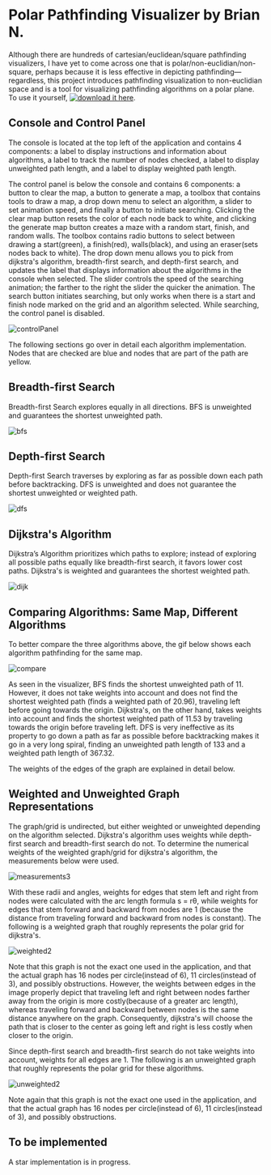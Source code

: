 # Polar Pathfinding Visualizer by Brian N.
Although there are hundreds of cartesian/euclidean/square pathfinding visualizers, I have yet to come across one that is polar/non-euclidian/non-square, perhaps because it is less effective in depicting pathfinding—regardless, this project introduces pathfinding visualization to non-euclidian space and is a tool for visualizing pathfinding algorithms on a polar plane. To use it yourself, [![download it here](distribution/Download.svg)](https://drive.google.com/uc?id=1bZGdVpm-S9uCSdWmFmtXl_zISSy1ARs1&export=download).


## Console and Control Panel ##
The console is located at the top left of the application and contains 4 components: a label to display instructions and information about algorithms, a label to track the number of nodes checked, a label to display unweighted path length, and a label to display weighted path length.

The control panel is below the console and contains 6 components: a button to clear the map, a button to generate a map, a toolbox that contains tools to draw a map, a drop down menu to select an algorithm, a slider to set animation speed, and finally a button to initiate searching. Clicking the clear map button resets the color of each node back to white, and clicking the generate map button creates a maze with a random start, finish, and random walls. The toolbox contains radio buttons to select between drawing a start(green), a finish(red), walls(black), and using an eraser(sets nodes back to white). The drop down menu allows you to pick from dijkstra's algorithm, breadth-first search, and depth-first search, and updates the label that displays information about the algorithms in the console when selected. The slider controls the speed of the searching animation; the farther to the right the slider the quicker the animation. The search button initiates searching, but only works when there is a start and finish node marked on the grid and an algorithm selected. While searching, the control panel is disabled.

![controlPanel](https://user-images.githubusercontent.com/72827220/105566801-2065f980-5cfc-11eb-8cdd-684c5bf163bf.gif)

The following sections go over in detail each algorithm implementation. Nodes that are checked are blue and nodes that are part of the path are yellow.

## Breadth-first Search ##
Breadth-first Search explores equally in all directions. BFS is unweighted and guarantees the shortest unweighted path.

![bfs](https://user-images.githubusercontent.com/72827220/105566845-49868a00-5cfc-11eb-84ea-9af1fc8e2e3c.gif)

## Depth-first Search ##
Depth-first Search traverses by exploring as far as possible down each path before backtracking. DFS is unweighted and does not guarantee the shortest unweighted or weighted path.

![dfs](https://user-images.githubusercontent.com/72827220/105566837-41c6e580-5cfc-11eb-8747-a935d8cf1446.gif)

## Dijkstra's Algorithm ##
Dijkstra’s Algorithm prioritizes which paths to explore; instead of exploring all possible paths equally like breadth-first search, it favors lower cost paths. Dijkstra's is weighted and guarantees the shortest weighted path.

![dijk](https://user-images.githubusercontent.com/72827220/105566817-2d82e880-5cfc-11eb-8a81-a9a1ceb81f0f.gif)

## Comparing Algorithms: Same Map, Different Algorithms ##
To better compare the three algorithms above, the gif below shows each algorithm pathfinding for the same map.

![compare](https://user-images.githubusercontent.com/72827220/105569844-5793d500-5d13-11eb-9ee6-394efafc2ad3.gif)

As seen in the visualizer, BFS finds the shortest unweighted path of 11. However, it does not take weights into account and does not find the shortest weighted path (finds a weighted path of 20.96), traveling left before going towards the origin. Dijkstra's, on the other hand, takes weights into account and finds the shortest weighted path of 11.53 by traveling towards the origin before traveling left. DFS is very ineffective as its property to go down a path as far as possible before backtracking makes it go in a very long spiral, finding an unweighted path length of 133 and a weighted path length of 367.32.  

The weights of the edges of the graph are explained in detail below.

## Weighted and Unweighted Graph Representations ##
The graph/grid is undirected, but either weighted or unweighted depending on the algorithm selected. Dijkstra's algorithm uses weights while depth-first search and breadth-first search do not. To determine the numerical weights of the weighted graph/grid for dijkstra's algorithm, the measurements below were used.

![measurements3](https://user-images.githubusercontent.com/72827220/105570807-772dfc00-5d19-11eb-92a9-edc06e8a9449.png)

With these radii and angles, weights for edges that stem left and right from nodes were calculated with the arc length formula s = rθ, while weights for edges that stem forward and backward from nodes are 1 (because the distance from traveling forward and backward from nodes is constant). The following is a weighted graph that roughly represents the polar grid for dijkstra's.

![weighted2](https://user-images.githubusercontent.com/72827220/105570552-2d90e180-5d18-11eb-8ae7-38ec049a49d0.png)

Note that this graph is not the exact one used in the application, and that the actual graph has 16 nodes per circle(instead of 6), 11 circles(instead of 3), and possibly obstructions. However, the weights between edges in the image properly depict that traveling left and right between nodes farther away from the origin is more costly(because of a greater arc length), whereas traveling forward and backward between nodes is the same distance anywhere on the graph. Consequently, dijkstra's will choose the path that is closer to the center as going left and right is less costly when closer to the origin.

Since depth-first search and breadth-first search do not take weights into account, weights for all edges are 1. The following is an unweighted graph that roughly represents the polar grid for these algorithms.

![unweighted2](https://user-images.githubusercontent.com/72827220/105570543-210c8900-5d18-11eb-8300-59bf69201916.png)

Note again that this graph is not the exact one used in the application, and that the actual graph has 16 nodes per circle(instead of 6), 11 circles(instead of 3), and possibly obstructions.

## To be implemented ##
A star implementation is in progress.
